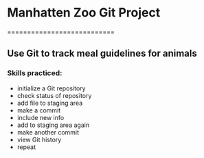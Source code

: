 # Manhatten Zoo Git Project
===========================

## Use Git to track meal guidelines for animals

### Skills practiced:
* initialize a Git repository
* check status of repository
* add file to staging area
* make a commit
* include new info
* add to staging area again
* make another commit
* view Git history
* repeat